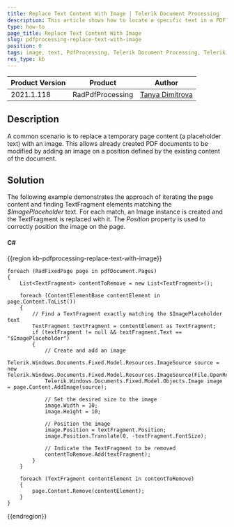 ```yaml
---
title: Replace Text Content With Image | Telerik Document Processing
description: This article shows how to locate a specific text in a PDF document and replace it with an image.
type: how-to
page_title: Replace Text Content With Image
slug: pdfprocessing-replace-text-with-image
position: 0
tags: image, text, PdfProcessing, Telerik Document Processing, Telerik, pdf, replace, modify
res_type: kb
---
```


|Product Version|Product|Author|
|----|----|----|
|2021.1.118|RadPdfProcessing|[Tanya Dimitrova](https://www.telerik.com/blogs/author/tanya-dimitrova)|

## Description
A common scenario is to replace a temporary page content (a placeholder text) with an image. This allows already created PDF documents to be modified by adding an image on a position defined by the existing content of the document.

## Solution
The following example demonstrates the approach of iterating the page content and finding TextFragment elements matching the *$ImagePlaceholder* text. For each match, an Image instance is created and the TextFragment is replaced with it. The *Position* property is used to correctly position the image on the page.

#### __C#__

{{region kb-pdfprocessing-replace-text-with-image}}

    foreach (RadFixedPage page in pdfDocument.Pages)
    {
        List<TextFragment> contentToRemove = new List<TextFragment>();
    
        foreach (ContentElementBase contentElement in page.Content.ToList())
        {
            // Find a TextFragment exactly matching the $ImagePlaceholder text 
            TextFragment textFragment = contentElement as TextFragment;
            if (textFragment != null && textFragment.Text == "$ImagePlaceholder")
            {
                // Create and add an image
                Telerik.Windows.Documents.Fixed.Model.Resources.ImageSource source = new Telerik.Windows.Documents.Fixed.Model.Resources.ImageSource(File.OpenRead("sample.png"));
                Telerik.Windows.Documents.Fixed.Model.Objects.Image image = page.Content.AddImage(source);
                
                // Set the desired size to the image
                image.Width = 10;
                image.Height = 10;
    
                // Position the image
                image.Position = textFragment.Position;
                image.Position.Translate(0, -textFragment.FontSize);
    
                // Indicate the TextFragment to be removed 
                contentToRemove.Add(textFragment);
            }
        }
    
        foreach (TextFragment contentElement in contentToRemove)
        {
            page.Content.Remove(contentElement);
        }
    }
{{endregion}}

